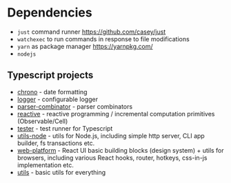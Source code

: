 # Dependencies
* `just` command runner https://github.com/casey/just
* `watchexec` to run commands in response to file modifications
* `yarn` as package manager https://yarnpkg.com/
* `nodejs`

## Typescript projects
* [chrono](ts-chrono) - date formatting
* [logger](ts-logger) - configurable logger
* [parser-combinator](ts-parser-combinator) - parser combinators
* [reactive](ts-reactive) - reactive programming / incremental computation primitives (Observable/Cell)
* [tester](ts-tester) - test runner for Typescript
* [utils-node](ts-utils-node) - utils for Node.js, including simple http server, CLI app builder, fs transactions etc.
* [web-platform](ts-web-platform) - React UI basic building blocks (design system) + utils for browsers, including various React hooks, router, hotkeys, css-in-js implementation etc.
* [utils](ts-utils) - basic utils for everything